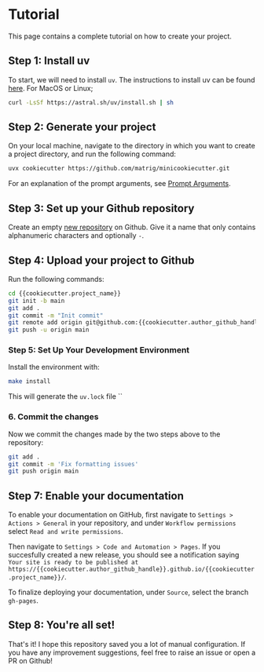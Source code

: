 # Tutorial

This page contains a complete tutorial on how to create your project.

## Step 1: Install uv

To start, we will need to install `uv`. The instructions to install uv can be found
[here](https://docs.astral.sh/uv/#getting-started). For MacOS or Linux;

```bash
curl -LsSf https://astral.sh/uv/install.sh | sh
```

## Step 2: Generate your project

On your local machine, navigate to the directory in which you want to
create a project directory, and run the following command:

```bash
uvx cookiecutter https://github.com/matrig/minicookiecutter.git
```

For an explanation of the prompt arguments, see
[Prompt Arguments](prompt_arguments.md).

## Step 3: Set up your Github repository

Create an empty [new repository](https://github.com/new) on Github. Give
it a name that only contains alphanumeric characters and optionally `-`.

## Step 4: Upload your project to Github

Run the following commands:

```bash
cd {{cookiecutter.project_name}}
git init -b main
git add .
git commit -m "Init commit"
git remote add origin git@github.com:{{cookiecutter.author_github_handle}}/{{cookiecutter.project_name}}.git
git push -u origin main
```

### Step 5: Set Up Your Development Environment

Install the environment with:

```bash
make install
```

This will generate the `uv.lock` file
``

### 6. Commit the changes

Now we commit the changes made by the two steps above to the repository:

```bash
git add .
git commit -m 'Fix formatting issues'
git push origin main
```

## Step 7: Enable your documentation

To enable your documentation on GitHub, first navigate to `Settings > Actions > General` in your repository, and under `Workflow permissions` select `Read and write permissions`.

Then navigate to `Settings > Code and Automation > Pages`. If you succesfully created a new release,
you should see a notification saying ` Your site is ready to be published at https://{{cookiecutter.author_github_handle}}.github.io/{{cookiecutter.project_name}}/`.

To finalize deploying your documentation, under `Source`, select the branch `gh-pages`.

## Step 8: You're all set!

That's it! I hope this repository saved you a lot of manual configuration. If you have any improvement suggestions, feel
free to raise an issue or open a PR on Github!
